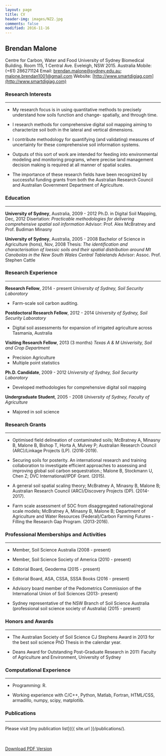 ```yaml
---
layout: page
title: CV
header-img: images/NZ2.jpg
comments: false
modified: 2016-11-16
---
```


## Brendan Malone

Centre for Carbon, Water and Food
University of Sydney
Biomedical Building. Room 115, 1 Central Ave.
Eveleigh, NSW 2015. Australia
Mobile: (+61) 286271124
Email: brendan.malone@sydney.edu.au; malone.brendan1001@gmail.com
Website: [http://www.smartdigiag.com](http://www.smartdigiag.com)


### Research Interests
-----

- My research focus is in using quantitative methods to precisely understand how soils function and change- spatially, and through time. 

- I research methods for comprehensive digital soil mapping aiming to characterize soil both in the lateral and vertical dimensions. 

- I contribute methodology for quantifying (and validating) measures of uncertainty for these comprehensive soil information systems. 

- Outputs of this sort of work are intended for feeding into environmental modeling and monitoring programs, where precise land management decision making is required at all manner of spatial scales. 

- The importance of these research fields have been recognized by successful funding grants from both the Australian Research Council and Australian Government Department of Agriculture.

### Education
-----

**University of Sydney**, Australia, 2009 - 2012
Ph.D. in Digital Soil Mapping, Dec, 2012
Disertation: *Practicable methodologies for delivering comprehensive spatial soil information*
Advisor: Prof. Alex McBratney and Prof. Budiman Minasny

**University of Sydney**, Australia, 2005 - 2008
Bachelor of Science in Agriculture (hons), Nov, 2008
Thesis: *The identification and characterisation of loessic soils and their spatial distribution around Mt Canobolas in the New South Wales Central Tablelands*
Advisor: Assoc. Prof. Stephen Cattle

### Research Experience
-----

**Research Fellow**, 2014 - present
*University of Sydney, Soil Security Laboratory*

- Farm-scale soil carbon auditing.

**Postdoctoral Research Fellow**, 2012 - 2014
*University of Sydney, Soil Security Laboratory*

- Digital soil assessments for expansion of irrigated agriculture across Tasmania, Australia

**Visiting Research Fellow**, 2013 (3 months)
*Texas A & M Univerisity, Soil and Crop Department*

- Precision Agriculture
- Multiple point statistics

**Ph.D. Candidate**, 2009 - 2012
*University of Sydney, Soil Security Laboratory*

- Developed methodologies for comprehensive digital soil mapping

**Undergraduate Student**, 2005 - 2008
*University of Sydney, Faculty of Agriculture*

- Majored in soil science

### Research Grants
-----

- Optimised field delineation of contaminated soils; McBratney A, Minasny B, Malone B, Bishop T, Horta A, Mulvey P; Australian Research Council (ARC)/Linkage Projects (LP). (2016-2019).

- Securing soils for posterity. An international research and training collaboration to investigate efficient approaches to assessing and improving global soil carbon sequestration.; Malone B, Stockmann U, Chen Z; DVC International/IPDF Grant. (2015).

- A general soil spatial scaling theory; McBratney A, Minasny B, Malone B; Australian Research Council (ARC)/Discovery Projects (DP). (2014-2017).

- Farm scale assessment of SOC from disaggregated national/regional scale models; McBratney A, Minasny B, Malone B; Department of Agriculture and Water Resources (Federal)/Carbon Farming Futures - Filling the Research Gap Program. (2013-2016).

### Professional Memberships and Activities
-----

- Member, Soil Science Australia (2008 - present)

- Member, Soil Science Society of America (2010 - present)

- Editorial Board, Geoderma (2015 - present)

- Editorial Board, ASA, CSSA, SSSA Books (2016 - present)

- Advisory board member of the Pedometrics Commission of the International Union of Soil Sciences (2013- present) 

- Sydney representative of the NSW Branch of Soil Science Australia (professional soil science society of Australia) (2015 - present)



### Honors and Awards
-----

- The Australian Society of Soil Science CJ Stephens Award in 2013 for the best soil science PhD Thesis in the calendar year.

- Deans Award for Outstanding Post-Graduate Research in 2011: Faculty of Agriculture and Environment, University of Sydney


### Computational Experience
-----

- Programming: R.

- Working experience with C/C++, Python, Matlab, Fortran, HTML/CSS, armadillo, numpy, scipy, matplotlib.


### Publications
-----

Please visit [my publication list]({{ site.url }}/publications/).

<div markdown="0">
    <br><br>
    <a href="{{ site.url }}/downloads/CV.pdf" class="btn btn-success">Download PDF Version</a>
</div>

